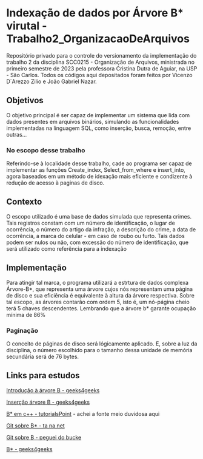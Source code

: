 # Indexação de dados por Árvore B* virutal - Trabalho2_OrganizacaoDeArquivos
Repositório privado para o controle do versionamento da implementação do trabalho 2 da disciplina SCC0215 - Organização de Arquivos, ministrada no primeiro semestre de 2023 pela professora Cristina Dutra de Aguiar, na USP - São Carlos. Todos os códigos aqui depositados foram feitos por Vicenzo D`Arezzo Zilio e João Gabriel Nazar.

## Objetivos
O objetivo principal é ser capaz de implementar um sistema que lida com dados presentes em arquivos binários, simulando as funcionalidades implementadas na linguagem SQL, como inserção, busca, remoção, entre outras...
### No escopo desse trabalho
Referindo-se à localidade desse trabalho, cade ao programa ser capaz de implementar as funções Create_index, Select_from_where e insert_into, agora baseados em um método de idexação mais eficiente e condizente à redução de acesso à paginas de disco.

## Contexto
O escopo utilizado é uma base de dados simulada que representa crimes. Tais registros constam com um número de identificação, o lugar de ocorrência, o número do artigo da infração, a descrição do crime, a data de ocorrência, a marca do celular - em caso de roubo ou furto. Tais dados podem ser nulos ou não, com excessão do número de identificação, que será utilizado como referência para a indexação

## Implementação
Para atingir tal marca, o programa utilizará a estrtura de dados complexa Árvore-B*, que representa uma árvore cujos nós representam uma página de disco e sua eficiência é equivalente à altura da árvore respectiva. 
Sobre tal escopo, as árvores contarão com ordem 5, isto é, um nó-página cheio terá 5 chaves descendentes. Lembrando que a árvore b* garante ocupação mínima de 86%
### Paginação
O conceito de páginas de disco será lógicamente aplicado. E, sobre a luz da disciplina, o número escolhido para o tamanho dessa unidade de memória secundária será de 76 bytes.

## Links para estudos
[Introdução à árvore B - geeks4geeks](https://www.geeksforgeeks.org/introduction-of-b-tree-2/)

[Inserção árvore B - geeks4geeks](https://www.geeksforgeeks.org/insert-operation-in-b-tree/)

[B* em c++ - tutorialsPoint](https://www.tutorialspoint.com/b-trees-implementation-in-cplusplus) - achei a fonte meio duvidosa aqui

[Git sobre B* - ta na net](https://github.com/eapacheco/bstar-tree)

[Git sobre B - peguei do bucke](https://github.com/falcaopetri/B-Tree)

[B* - geeks4geeks](https://www.geeksforgeeks.org/b-trees-implementation-in-c/)
